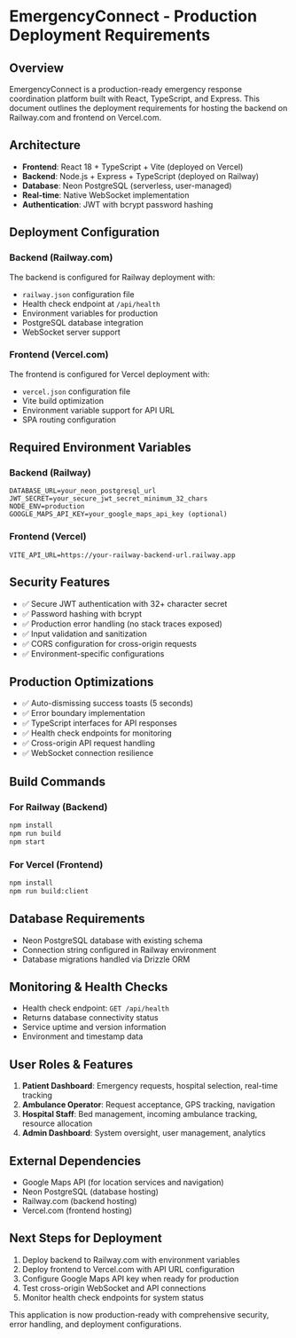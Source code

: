 # EmergencyConnect - Production Deployment Requirements

## Overview
EmergencyConnect is a production-ready emergency response coordination platform built with React, TypeScript, and Express. This document outlines the deployment requirements for hosting the backend on Railway.com and frontend on Vercel.com.

## Architecture
- **Frontend**: React 18 + TypeScript + Vite (deployed on Vercel)
- **Backend**: Node.js + Express + TypeScript (deployed on Railway)
- **Database**: Neon PostgreSQL (serverless, user-managed)
- **Real-time**: Native WebSocket implementation
- **Authentication**: JWT with bcrypt password hashing

## Deployment Configuration

### Backend (Railway.com)
The backend is configured for Railway deployment with:
- `railway.json` configuration file
- Health check endpoint at `/api/health`
- Environment variables for production
- PostgreSQL database integration
- WebSocket server support

### Frontend (Vercel.com)
The frontend is configured for Vercel deployment with:
- `vercel.json` configuration file
- Vite build optimization
- Environment variable support for API URL
- SPA routing configuration

## Required Environment Variables

### Backend (Railway)
```env
DATABASE_URL=your_neon_postgresql_url
JWT_SECRET=your_secure_jwt_secret_minimum_32_chars
NODE_ENV=production
GOOGLE_MAPS_API_KEY=your_google_maps_api_key (optional)
```

### Frontend (Vercel)
```env
VITE_API_URL=https://your-railway-backend-url.railway.app
```

## Security Features
- ✅ Secure JWT authentication with 32+ character secret
- ✅ Password hashing with bcrypt
- ✅ Production error handling (no stack traces exposed)
- ✅ Input validation and sanitization
- ✅ CORS configuration for cross-origin requests
- ✅ Environment-specific configurations

## Production Optimizations
- ✅ Auto-dismissing success toasts (5 seconds)
- ✅ Error boundary implementation
- ✅ TypeScript interfaces for API responses
- ✅ Health check endpoints for monitoring
- ✅ Cross-origin API request handling
- ✅ WebSocket connection resilience

## Build Commands

### For Railway (Backend)
```bash
npm install
npm run build
npm start
```

### For Vercel (Frontend)
```bash
npm install
npm run build:client
```

## Database Requirements
- Neon PostgreSQL database with existing schema
- Connection string configured in Railway environment
- Database migrations handled via Drizzle ORM

## Monitoring & Health Checks
- Health check endpoint: `GET /api/health`
- Returns database connectivity status
- Service uptime and version information
- Environment and timestamp data

## User Roles & Features
1. **Patient Dashboard**: Emergency requests, hospital selection, real-time tracking
2. **Ambulance Operator**: Request acceptance, GPS tracking, navigation
3. **Hospital Staff**: Bed management, incoming ambulance tracking, resource allocation
4. **Admin Dashboard**: System oversight, user management, analytics

## External Dependencies
- Google Maps API (for location services and navigation)
- Neon PostgreSQL (database hosting)
- Railway.com (backend hosting)
- Vercel.com (frontend hosting)

## Next Steps for Deployment
1. Deploy backend to Railway.com with environment variables
2. Deploy frontend to Vercel.com with API URL configuration
3. Configure Google Maps API key when ready for production
4. Test cross-origin WebSocket and API connections
5. Monitor health check endpoints for system status

This application is now production-ready with comprehensive security, error handling, and deployment configurations.